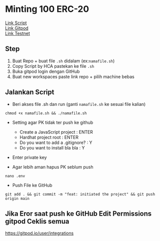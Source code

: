 # Minting 100 ERC-20 

[Link Script](https://github.com/dante4rt/Ramanode-Guides/blob/main/Swisstronik/erc20.sh) \
[Link Gitpod](https://gitpod.io/workspaces) \
[Link Testnet](https://www.swisstronik.com/testnet2/dashboard)


## Step
1. Buat Repo + buat file ```.sh``` didalam (ex:```namafile.sh```)
2. Copy Script by HCA pastekan ke file ```.sh```
3. Buka gitpod login dengan GitHub
4. Buat new workspaces paste link repo + pilih machine bebas




## Jalankan Script
* Beri akses file .sh dan run (ganti ```namafile.sh``` ke sesuai file kalian)
```
chmod +x namafile.sh && ./namafile.sh
```

* Setting agar PK tidak ter push ke github
  - Create a JavaScript project : ENTER 
  - Hardhat project root : ENTER 
  - Do you want to add a .gitignore? : Y 
  - Do you want to install bla bla : Y  

* Enter private key

* Agar lebih aman hapus PK seblum push
```
nano .env
```

* Push File ke GitHub
```
git add . && git commit -m "feat: initiated the project" && git push origin main
```

## Jika Eror saat push ke GitHub Edit Permissions gitpod Ceklis semua
https://gitpod.io/user/integrations






